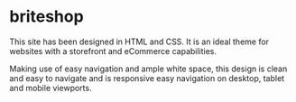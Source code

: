 # briteshop

This site has been designed in HTML and CSS. It is an ideal theme for websites with a storefront and eCommerce capabilities. 

Making use of easy navigation and ample white space, this design is clean and easy to navigate and is responsive easy navigation on desktop, tablet and mobile viewports.
